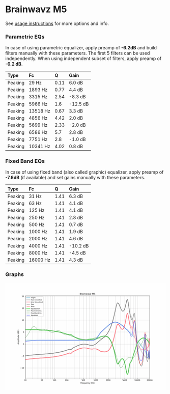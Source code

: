 # Brainwavz M5
See [usage instructions](https://github.com/jaakkopasanen/AutoEq#usage) for more options and info.

### Parametric EQs
In case of using parametric equalizer, apply preamp of **-6.2dB** and build filters manually
with these parameters. The first 5 filters can be used independently.
When using independent subset of filters, apply preamp of **-6.2 dB**.

| Type    | Fc       |    Q | Gain     |
|:--------|:---------|:-----|:---------|
| Peaking | 29 Hz    | 0.11 | 6.0 dB   |
| Peaking | 1893 Hz  | 0.77 | 4.4 dB   |
| Peaking | 3315 Hz  | 2.54 | -8.3 dB  |
| Peaking | 5966 Hz  | 1.6  | -12.5 dB |
| Peaking | 13518 Hz | 0.67 | 3.3 dB   |
| Peaking | 4856 Hz  | 4.42 | 2.0 dB   |
| Peaking | 5699 Hz  | 2.33 | -2.0 dB  |
| Peaking | 6586 Hz  | 5.7  | 2.8 dB   |
| Peaking | 7751 Hz  | 2.8  | -1.0 dB  |
| Peaking | 10341 Hz | 4.02 | 0.8 dB   |

### Fixed Band EQs
In case of using fixed band (also called graphic) equalizer, apply preamp of **-7.6dB**
(if available) and set gains manually with these parameters.

| Type    | Fc       |    Q | Gain     |
|:--------|:---------|:-----|:---------|
| Peaking | 31 Hz    | 1.41 | 6.3 dB   |
| Peaking | 63 Hz    | 1.41 | 4.1 dB   |
| Peaking | 125 Hz   | 1.41 | 4.1 dB   |
| Peaking | 250 Hz   | 1.41 | 2.8 dB   |
| Peaking | 500 Hz   | 1.41 | 0.7 dB   |
| Peaking | 1000 Hz  | 1.41 | 1.9 dB   |
| Peaking | 2000 Hz  | 1.41 | 4.6 dB   |
| Peaking | 4000 Hz  | 1.41 | -10.2 dB |
| Peaking | 8000 Hz  | 1.41 | -4.5 dB  |
| Peaking | 16000 Hz | 1.41 | 4.3 dB   |

### Graphs
![](./Brainwavz%20M5.png)